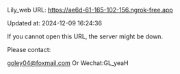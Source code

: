 Lily_web URL: https://ae6d-61-165-102-156.ngrok-free.app

Updated at: 2024-12-09 16:24:36

If you cannot open this URL, the server might be down.

Please contact: 

goley04@foxmail.com Or Wechat:GL_yeaH